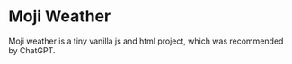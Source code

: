 # Moji Weather
Moji weather is a tiny vanilla js and html project, which was recommended by ChatGPT.